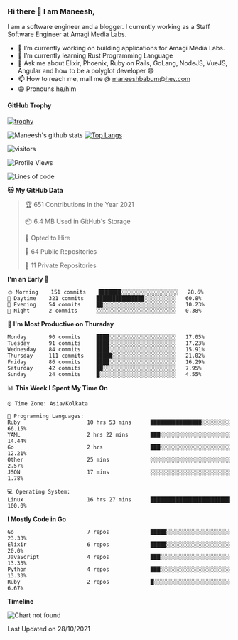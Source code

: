 ### Hi there 👋 I am Maneesh,

I am a software engineer and a blogger. I currently working as a Staff Software Engineer at Amagi Media Labs.


- 🔭 I’m currently working on building applications for Amagi Media Labs.
- 🌱 I’m currently learning Rust Programming Language
- 💬 Ask me about Elixir, Phoenix, Ruby on Rails, GoLang, NodeJS, VueJS, Angular and how to be a polyglot developer 😄
- 📫 How to reach me, mail me @ maneeshbabum@hey.com
- 😄 Pronouns he/him

#### GitHub Trophy
[![trophy](https://github-profile-trophy.vercel.app/?username=mbm-c)](https://github.com/ryo-ma/github-profile-trophy)

![Maneesh's github stats](https://github-readme-stats.vercel.app/api?username=mbm-c&show_icons=true)
[![Top Langs](https://github-readme-stats.vercel.app/api/top-langs/?username=mbm-c)](https://github.com/anuraghazra/github-readme-stats)


![visitors](https://visitor-badge.glitch.me/badge?page_id=maneeshbabu.maneeshbabu)

<!--START_SECTION:waka-->
![Profile Views](http://img.shields.io/badge/Profile%20Views-0-blue)

![Lines of code](https://img.shields.io/badge/From%20Hello%20World%20I%27ve%20Written-293809%20lines%20of%20code-blue)

**🐱 My GitHub Data** 

> 🏆 651 Contributions in the Year 2021
 > 
> 📦 6.4 MB Used in GitHub's Storage 
 > 
> 💼 Opted to Hire
 > 
> 📜 64 Public Repositories 
 > 
> 🔑 11 Private Repositories  
 > 
**I'm an Early 🐤** 

```text
🌞 Morning    151 commits    ███████░░░░░░░░░░░░░░░░░░   28.6% 
🌆 Daytime    321 commits    ███████████████░░░░░░░░░░   60.8% 
🌃 Evening    54 commits     ██░░░░░░░░░░░░░░░░░░░░░░░   10.23% 
🌙 Night      2 commits      ░░░░░░░░░░░░░░░░░░░░░░░░░   0.38%

```
📅 **I'm Most Productive on Thursday** 

```text
Monday       90 commits     ████░░░░░░░░░░░░░░░░░░░░░   17.05% 
Tuesday      91 commits     ████░░░░░░░░░░░░░░░░░░░░░   17.23% 
Wednesday    84 commits     ████░░░░░░░░░░░░░░░░░░░░░   15.91% 
Thursday     111 commits    █████░░░░░░░░░░░░░░░░░░░░   21.02% 
Friday       86 commits     ████░░░░░░░░░░░░░░░░░░░░░   16.29% 
Saturday     42 commits     ██░░░░░░░░░░░░░░░░░░░░░░░   7.95% 
Sunday       24 commits     █░░░░░░░░░░░░░░░░░░░░░░░░   4.55%

```


📊 **This Week I Spent My Time On** 

```text
⌚︎ Time Zone: Asia/Kolkata

💬 Programming Languages: 
Ruby                     10 hrs 53 mins      ████████████████░░░░░░░░░   66.15% 
YAML                     2 hrs 22 mins       ███░░░░░░░░░░░░░░░░░░░░░░   14.44% 
Go                       2 hrs               ███░░░░░░░░░░░░░░░░░░░░░░   12.21% 
Other                    25 mins             ░░░░░░░░░░░░░░░░░░░░░░░░░   2.57% 
JSON                     17 mins             ░░░░░░░░░░░░░░░░░░░░░░░░░   1.78%

💻 Operating System: 
Linux                    16 hrs 27 mins      █████████████████████████   100.0%

```

**I Mostly Code in Go** 

```text
Go                       7 repos             █████░░░░░░░░░░░░░░░░░░░░   23.33% 
Elixir                   6 repos             █████░░░░░░░░░░░░░░░░░░░░   20.0% 
JavaScript               4 repos             ███░░░░░░░░░░░░░░░░░░░░░░   13.33% 
Python                   4 repos             ███░░░░░░░░░░░░░░░░░░░░░░   13.33% 
Ruby                     2 repos             █░░░░░░░░░░░░░░░░░░░░░░░░   6.67%

```


**Timeline**

![Chart not found](https://raw.githubusercontent.com/mbm-c/mbm-c/master/charts/bar_graph.png) 


 Last Updated on 28/10/2021
<!--END_SECTION:waka-->

<!--
**maneeshbabu/maneeshbabu** is a ✨ _special_ ✨ repository because its `README.md` (this file) appears on your GitHub profile.

Here are some ideas to get you started:

- 🔭 I’m currently working on ...
- 🌱 I’m currently learning ...
- 👯 I’m looking to collaborate on ...
- 🤔 I’m looking for help with ...
- 💬 Ask me about ...
- 📫 How to reach me: ...
- 😄 Pronouns: ...
- ⚡ Fun fact: ...
-->
